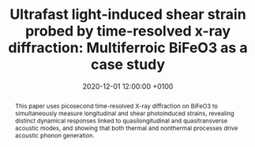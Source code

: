 ---
title: "Ultrafast light-induced shear strain probed by time-resolved x-ray diffraction: Multiferroic BiFeO3 as a case study"
date: 2020-12-01 12:00:00 +0100
selected: false
pub: "Physical Review B 102(22): 220303(R)"
pub_date: "2020"
semantic_scholar_id: 4ed94c2f613805fac982630a8b046fd8878dd78e
abstract: >-
  This paper uses picosecond time-resolved X-ray diffraction on BiFeO3 to simultaneously measure longitudinal and shear 
  photoinduced strains, revealing distinct dynamical responses linked to quasilongitudinal and quasitransverse acoustic 
  modes, and showing that both thermal and nonthermal processes drive acoustic phonon generation.
cover: /assets/images/covers/Cover_Juv__2020_10-1103_PhysRevB-102-220303.png
authors:
  - Vincent Juvé
  - Ruizhe Gu
  - Stéphane Gable
  - Thomas Maroutian
  - Gwenaëlle Vaudel
  - Sylvia Matzen
  - Nikolay Chigarev
  - Samuel Raetz
  - Vitalyi E. Gusev
  - Michel Viret
  - Amelie Jarnac
  - Claire Laulhé
  - Alexei A. Maznev
  - Brahim Dkhil
  - Pascal Ruello
links:
  DOI: http://dx.doi.org/10.1103/PhysRevB.102.220303
#  PDF: /assets/publications_pdf/Juv__2020_10-1103_PhysRevB-102-220303.pdf

---